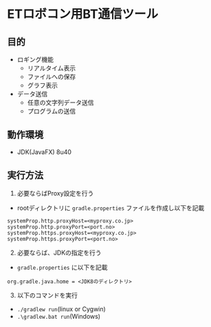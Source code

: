# ETロボコン用BT通信ツール

## 目的
* ロギング機能
  - リアルタイム表示
  - ファイルへの保存
  - グラフ表示
* データ送信
  - 任意の文字列データ送信
  - プログラムの送信

## 動作環境
* JDK(JavaFX) 8u40

## 実行方法
1. 必要ならばProxy設定を行う
  - rootディレクトリに `gradle.properties` ファイルを作成し以下を記載
  ```
  systemProp.http.proxyHost=<myproxy.co.jp>
  systemProp.http.proxyPort=<port.no>
  systemProp.https.proxyHost=<myproxy.co.jp>
  systemProp.https.proxyPort=<port.no>
  ```
2. 必要ならば、JDKの指定を行う
  - `gradle.properties` に以下を記載
  ```
  org.gradle.java.home = <JDK8のディレクトリ>
  ```
3. 以下のコマンドを実行
  * `./gradlew run`(linux or Cygwin)
  * `.\gradlew.bat run`(Windows)
